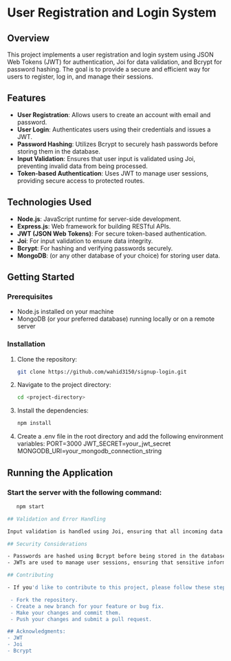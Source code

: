 # User Registration and Login System

## Overview

This project implements a user registration and login system using JSON Web Tokens (JWT) for authentication, Joi for data validation, and Bcrypt for password hashing. The goal is to provide a secure and efficient way for users to register, log in, and manage their sessions.

## Features

- **User Registration**: Allows users to create an account with email and password.
- **User Login**: Authenticates users using their credentials and issues a JWT.
- **Password Hashing**: Utilizes Bcrypt to securely hash passwords before storing them in the database.
- **Input Validation**: Ensures that user input is validated using Joi, preventing invalid data from being processed.
- **Token-based Authentication**: Uses JWT to manage user sessions, providing secure access to protected routes.

## Technologies Used

- **Node.js**: JavaScript runtime for server-side development.
- **Express.js**: Web framework for building RESTful APIs.
- **JWT (JSON Web Tokens)**: For secure token-based authentication.
- **Joi**: For input validation to ensure data integrity.
- **Bcrypt**: For hashing and verifying passwords securely.
- **MongoDB**: (or any other database of your choice) for storing user data.

## Getting Started

### Prerequisites

- Node.js installed on your machine
- MongoDB (or your preferred database) running locally or on a remote server

### Installation

1. Clone the repository:
   ```bash
   git clone https://github.com/wahid3150/signup-login.git
   ```
2. Navigate to the project directory:
   ```bash
   cd <project-directory>
   ```
3. Install the dependencies:
   ```bash
   npm install
   ```
4. Create a .env file in the root directory and add the following environment variables:
   PORT=3000
   JWT_SECRET=your_jwt_secret
   MONGODB_URI=your_mongodb_connection_string

## Running the Application

### Start the server with the following command:

```bash
   npm start

## Validation and Error Handling

Input validation is handled using Joi, ensuring that all incoming data is checked against predefined schemas. Error responses will return appropriate status codes and messages for failed validations.

## Security Considerations

- Passwords are hashed using Bcrypt before being stored in the database.
- JWTs are used to manage user sessions, ensuring that sensitive information is not exposed.

## Contributing

- If you'd like to contribute to this project, please follow these steps:

 - Fork the repository.
 - Create a new branch for your feature or bug fix.
 - Make your changes and commit them.
 - Push your changes and submit a pull request.

## Acknowledgments:
- JWT
- Joi
- Bcrypt
```
